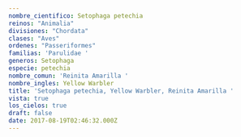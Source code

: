 ```yaml
---
nombre_cientifico: Setophaga petechia
reinos: "Animalia"
divisiones: "Chordata"
clases: "Aves"
ordenes: "Passeriformes"
familias: 'Parulidae '
generos: Setophaga
especie: petechia
nombre_comun: 'Reinita Amarilla '
nombre_ingles: Yellow Warbler
title: 'Setophaga petechia, Yellow Warbler, Reinita Amarilla '
vista: true
los_cielos: true
draft: false
date: 2017-08-19T02:46:32.000Z
---
```


